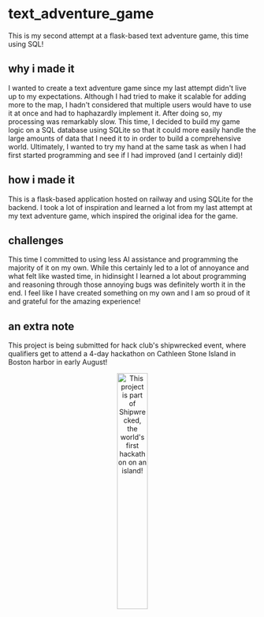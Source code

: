 # text_adventure_game
This is my second attempt at a flask-based text adventure game, this time using SQL! 

## why i made it
I wanted to create a text adventure game since my last attempt didn't live up to my expectations. Although I had tried to make it scalable for adding more to the map, I hadn't considered that multiple users would have to use it at once and had to haphazardly implement it. After doing so, my processing was remarkably slow. This time, I decided to build my game logic on a SQL database using SQLite so that it could more easily handle the large amounts of data that I need it to in order to build a comprehensive world. Ultimately, I wanted to try my hand at the same task as when I had first started programming and see if I had improved (and I certainly did)! 

## how i made it
This is a flask-based application hosted on railway and using SQLite for the backend. I took a lot of inspiration and learned a lot from my last attempt at my text adventure game, which inspired the original idea for the game. 

## challenges
This time I committed to using less AI assistance and programming the majority of it on my own. While this certainly led to a lot of annoyance and what felt like wasted time, in hidinsight I learned a lot about programming and reasoning through those annoying bugs was definitely worth it in the end. I feel like I have created something on my own and I am so proud of it and grateful for the amazing experience! 

## an extra note
This project is being submitted for hack club's shipwrecked event, where qualifiers get to attend a 4-day hackathon on Cathleen Stone Island in Boston harbor in early August! 

<div align="center">
  <a href="https://shipwrecked.hackclub.com/?t=ghrm" target="_blank">
    <img src="https://hc-cdn.hel1.your-objectstorage.com/s/v3/739361f1d440b17fc9e2f74e49fc185d86cbec14_badge.png" 
         alt="This project is part of Shipwrecked, the world's first hackathon on an island!" 
         style="width: 35%;">
  </a>
</div>